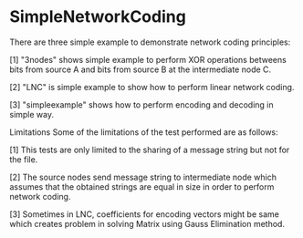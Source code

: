 SimpleNetworkCoding
===================
There are three simple example to demonstrate network coding principles:

[1] "3nodes" shows simple example to perform XOR operations betweens bits from source A and bits from source B at the intermediate node C.

[2] "LNC" is simple example to show how to perform linear network coding.

[3] "simpleexample" shows how to perform encoding and decoding in simple way.

Limitations
Some of the limitations of the test performed are as follows: 

[1] This tests are only limited to the sharing of a message string but not for the file. 

[2] The source nodes send message string to intermediate node which assumes that the obtained strings are equal in size in order to perform network coding. 

[3] Sometimes in LNC, coefficients for encoding vectors might be same which creates problem in solving Matrix using Gauss Elimination method. 
